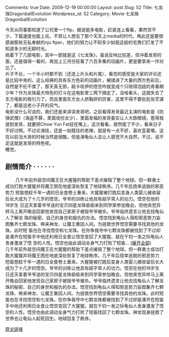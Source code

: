 Comments: true
Date: 2009-12-19 00:00:00
Layout: post
Slug: 52
Title: 七龙珠DragonballEvolution
Wordpress_id: 52
Category: Movie
七龙珠DragonballEvolution

  
今天从同事那知道了公司里一个ftp，据说挺多电影，赶紧连上看看，果然货不少，下载速度也能上兆，不禁让人想去了那个天天上media的时代，再此还是要很感谢那些无私奉献的nju ftper，他们的努力让不知多少如我这般的宅男们打发了不知道多少的无聊时光。   
挑着下了几部电影，其中一部就是这《七龙珠》，虽说反响比较差，但冲着发哥的面，还是值得一看的，再加上三月份狂看了六百多集的动画片，更是要拿来一作对比了。  
片子不长，一个半小时都不到（还连上片头和片尾），看完的感受是大家的评论还是比较中肯的，这么经典的具有东方色彩的动画片，被揉进了大量的西方色彩后，自然是不伦不类了，那天真无邪，超卡哇伊的悟空咋就变成个只晓得泡妞的青春期少年？作为龙珠最大特色的打斗在这电影里三两下搞定了，没啥看头，这就失去了东方电影的吸引力了。而且里面东方女人挤胸挤的厉害，这里不得不要批批张艺谋了，都是这老小子开的风气。  
电影没什么可谈的，我们还是来讲讲发哥吧。之前看得发哥最近主演的电影是《防弹武僧》（海盗不算，里面戏份太少），里面发福的发哥委实让人大跌眼镜，惹得我提到发哥，就要把Chow Yun Fat挂在嘴上，这次看看，居然瘦了不少，看来日子不好过啊。不过论演技，还是一如既往的老辣，就是有一点不好，喜欢歪着嘴，这在以前当大哥的时候当然是很酷，但是演龟仙人总让人感觉不大自然，不过，说不定这就是发哥的特色呢。  
睡觉。   


## 剧情简介  · · · · · ·          

　  　几千年前外层空间魔王在大猩猩的帮助下差点摧毁了整个地球。但一群勇士成功打跑大猩猩并将魔王困在地底深处恢复了地球秩序。几千年后侥幸逃脱的邪恶势力  短笛想趁千年一遇的日全食卷土重来。大猩猩被打跑后变身人类婴儿被收留后长大成为了十几岁的悟空。爷爷的训练让他具有超乎常人的功力。悟空在他的18岁生  日这天拿着爷爷送的宝贝四星龙珠偷偷来到同学家参加晚会。但他突觉异样马上离开晚会回家他发现自己家房子被毁爷爷被杀。爷爷临终遗言让他去找龟仙人了解龙  珠的秘密、自己的身世和报仇的办法。悟空找到龟仙人得知邪恶势力妄图集齐七颗龙珠、唤来神龙、让魔王重回人间。为拯救世界悟空需要寻找其他的龙珠。此时短  笛也在寻找悟空和七龙珠。在你争我夺中七颗龙珠都被找到了不过却是凑齐在短笛手中他还利用日全食让悟空变回了大猩猩。就在千钧一发之际龟仙人舍身激发了悟  空的人性。悟空也由此调动全身气力打败了短笛... [(展开全部)](/)                      　  　几千年前外层空间魔王在大猩猩的帮助下差点摧毁了整个地球。但一群勇士成功打跑大猩猩并将魔王困在地底深处恢复了地球秩序。几千年后侥幸逃脱的邪恶势力  短笛想趁千年一遇的日全食卷土重来。大猩猩被打跑后变身人类婴儿被收留后长大成为了十几岁的悟空。爷爷的训练让他具有超乎常人的功力。悟空在他的18岁生  日这天拿着爷爷送的宝贝四星龙珠偷偷来到同学家参加晚会。但他突觉异样马上离开晚会回家他发现自己家房子被毁爷爷被杀。爷爷临终遗言让他去找龟仙人了解龙  珠的秘密、自己的身世和报仇的办法。悟空找到龟仙人得知邪恶势力妄图集齐七颗龙珠、唤来神龙、让魔王重回人间。为拯救世界悟空需要寻找其他的龙珠。此时短  笛也在寻找悟空和七龙珠。在你争我夺中七颗龙珠都被找到了不过却是凑齐在短笛手中他还利用日全食让悟空变回了大猩猩。就在千钧一发之际龟仙人舍身激发了悟  空的人性。悟空也由此调动全身气力打败了短笛找回了七颗龙珠。神龙现身拯救了世界也让龟仙人起死回生。地球回复了秩序。  


[原文链接](http://lw02nju.blog.163.com/blog/static/11160279200911190193560/)
